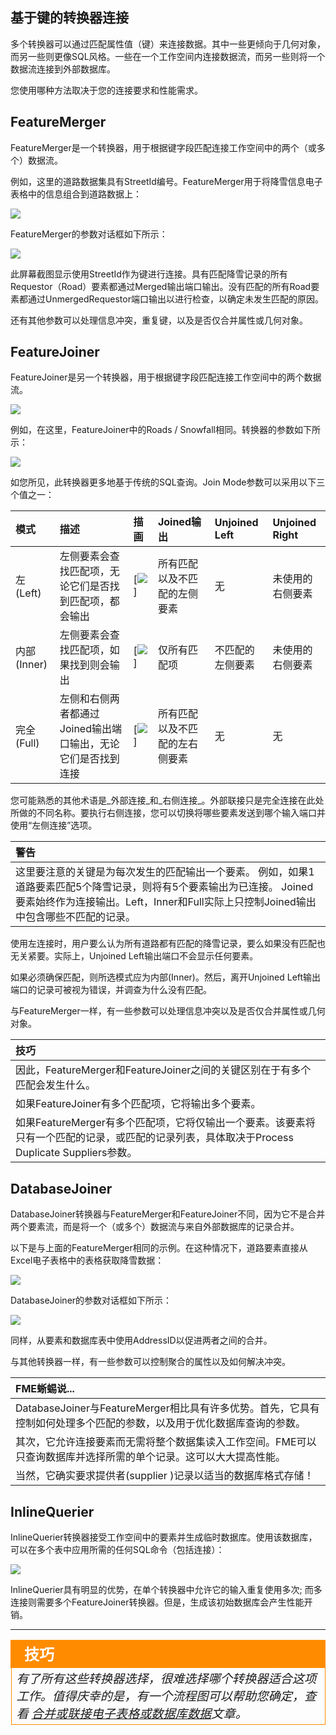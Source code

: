 ## 基于键的转换器连接

多个转换器可以通过匹配属性值（键）来连接数据。其中一些更倾向于几何对象，而另一些则更像SQL风格。一些在一个工作空间内连接数据流，而另一些则将一个数据流连接到外部数据库。

您使用哪种方法取决于您的连接要求和性能需求。

## FeatureMerger

FeatureMerger是一个转换器，用于根据键字段匹配连接工作空间中的两个（或多个）数据流。

例如，这里的道路数据集具有StreetId编号。FeatureMerger用于将降雪信息电子表格中的信息组合到道路数据上：

![](./Images/Img4.059.FeatureMergerOnCanvas.png)

FeatureMerger的参数对话框如下所示：

![](./Images/Img4.060.FeatureMergerDialog.png)

此屏幕截图显示使用StreetId作为键进行连接。具有匹配降雪记录的所有Requestor（Road）要素都通过Merged输出端口输出。没有匹配的所有Road要素都通过UnmergedRequestor端口输出以进行检查，以确定未发生匹配的原因。

还有其他参数可以处理信息冲突，重复键，以及是否仅合并属性或几何对象。

## FeatureJoiner

FeatureJoiner是另一个转换器，用于根据键字段匹配连接工作空间中的两个数据流。

![](./Images/Img4.061.FeatureJoinerOnCanvas.png)

例如，在这里，FeatureJoiner中的Roads / Snowfall相同。转换器的参数如下所示：

![](./Images/Img4.062.FeatureJoinerDialog.png)

如您所见，此转换器更多地基于传统的SQL查询。Join Mode参数可以采用以下三个值之一：

| 模式 | 描述 | 描画 | Joined输出 | Unjoined Left | Unjoined Right |
| :--- | :--- | :--- | :--- | :--- | :--- |
| 左\(Left\) | 左侧要素会查找匹配项，无论它们是否找到匹配项，都会输出 | [![](./Images/Img4.063.JoinDiagramLeft.png)] | 所有匹配以及不匹配的左侧要素 | 无 | 未使用的右侧要素 |
| 内部\(Inner\) | 左侧要素会查找匹配项，如果找到则会输出 | [![](./Images/Img4.064.JoinDiagramInner.png)] | 仅所有匹配项 | 不匹配的左侧要素 | 未使用的右侧要素 |
| 完全\(Full\) | 左侧和右侧两者都通过Joined输出端口输出，无论它们是否找到连接 | [![](./Images/Img4.065.JoinDiagramFull.png)] | 所有匹配以及不匹配的左右侧要素 | 无 | 无 |

您可能熟悉的其他术语是_外部连接_和_右侧连接_。外部联接只是完全连接在此处所做的不同名称。要执行右侧连接，您可以切换将哪些要素发送到哪个输入端口并使用“左侧连接”选项。

|  警告 |
| :--- |
|  这里要注意的关键是为每次发生的匹配输出一个要素。 例如，如果1道路要素匹配5个降雪记录，则将有5个要素输出为已连接。  Joined要素始终作为连接输出。Left，Inner和Full实际上只控制Joined输出中包含哪些不匹配的记录。 |

使用左连接时，用户要么认为所有道路都有匹配的降雪记录，要么如果没有匹配也无关紧要。实际上，Unjoined Left输出端口不会显示任何要素。

如果必须确保匹配，则所选模式应为内部\(Inner\)。然后，离开Unjoined Left输出端口的记录可被视为错误，并调查为什么没有匹配。

与FeatureMerger一样，有一些参数可以处理信息冲突以及是否仅合并属性或几何对象。

|  技巧 |
| :--- |
|  因此，FeatureMerger和FeatureJoiner之间的关键区别在于有多个匹配会发生什么。  |
|  如果FeatureJoiner有多个匹配项，它将输出多个要素。  |
|  如果FeatureMerger有多个匹配项，它将仅输出一个要素。该要素将只有一个匹配的记录，或匹配的记录列表，具体取决于Process Duplicate Suppliers参数。 |


## DatabaseJoiner

DatabaseJoiner转换器与FeatureMerger和FeatureJoiner不同，因为它不是合并两个要素流，而是将一个（或多个）数据流与来自外部数据库的记录合并。

以下是与上面的FeatureMerger相同的示例。在这种情况下，道路要素直接从Excel电子表格中的表格获取降雪数据：

![](./Images/Img4.066.DatabaseJoinerOnCanvas.png)

DatabaseJoiner的参数对话框如下所示：

![](./Images/Img4.067.DatabaseJoinerDialog.png)

同样，从要素和数据库表中使用AddressID以促进两者之间的合并。

与其他转换器一样，有一些参数可以控制聚合的属性以及如何解决冲突。

|  FME蜥蜴说... |
| :--- |
|  DatabaseJoiner与FeatureMerger相比具有许多优势。首先，它具有控制如何处理多个匹配的参数，以及用于优化数据库查询的参数。  |
|  其次，它允许连接要素而无需将整个数据集读入工作空间。FME可以只查询数据库并选择所需的单个记录。这可以大大提高性能。  |
|  当然，它确实要求提供者\(supplier \)记录以适当的数据库格式存储！ |


## InlineQuerier

InlineQuerier转换器接受工作空间中的要素并生成临时数据库。使用该数据库，可以在多个表中应用所需的任何SQL命令（包括连接）：

![](./Images/Img4.068.InlineQuerier.png)

InlineQuerier具有明显的优势，在单个转换器中允许它的输入重复使用多次; 而多连接则需要多个FeatureJoiner转换器。但是，生成该初始数据库会产生性能开销。

---

<!--Tip Section-->

<table style="border-spacing: 0px">
<tr>
<td style="vertical-align:middle;background-color:darkorange;border: 2px solid darkorange">
<i class="fa fa-info-circle fa-lg fa-pull-left fa-fw" style="color:white;padding-right: 12px;vertical-align:text-top"></i>
<span style="color:white;font-size:x-large;font-weight: bold;font-family:serif">技巧</span>
</td>
</tr>

<tr>
<td style="border: 1px solid darkorange">
<span style="font-family:serif; font-style:italic; font-size:larger">
有了所有这些转换器选择，很难选择哪个转换器适合这项工作。值得庆幸的是，有一个流程图可以帮助您确定，查看 <a href="https://knowledge.safe.com/articles/34619/working-with-database-transformers-1.html"> 合并或联接电子表格或数据库数据</a>文章。
</span>
</td>
</tr>
</table>
